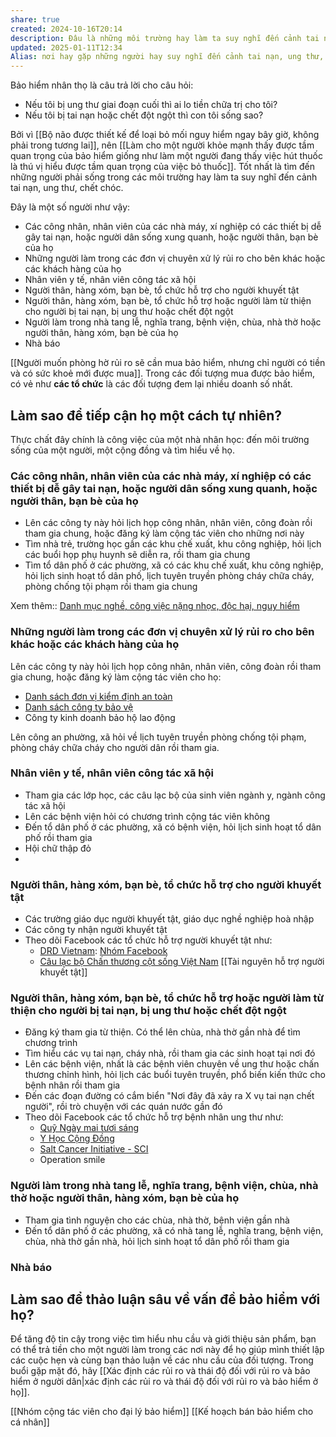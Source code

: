 ```yaml
---
share: true
created: 2024-10-16T20:14
description: Đâu là những môi trường hay làm ta suy nghĩ đến cảnh tai nạn, ung thư, chết chóc?
updated: 2025-01-11T12:34
Alias: nơi hay gặp những người hay suy nghĩ đến cảnh tai nạn, ung thư, chết chóc
---
```

Bảo hiểm nhân thọ là câu trả lời cho câu hỏi: 
- Nếu tôi bị ung thư giai đoạn cuối thì ai lo tiền chữa trị cho tôi?
- Nếu tôi bị tai nạn hoặc chết đột ngột thì con tôi sống sao?

Bởi vì [[Bộ não được thiết kế để loại bỏ mối nguy hiểm ngay bây giờ, không phải trong tương lai]], nên [[Làm cho một người khỏe mạnh thấy được tầm quan trọng của bảo hiểm giống như làm một người đang thấy việc hút thuốc là thú vị hiểu được tầm quan trọng của việc bỏ thuốc]]. Tốt nhất là tìm đến những người phải sống trong các môi trường hay làm ta suy nghĩ đến cảnh tai nạn, ung thư, chết chóc.

Đây là một số người như vậy:
- Các công nhân, nhân viên của các nhà máy, xí nghiệp có các thiết bị dễ gây tai nạn, hoặc người dân sống xung quanh, hoặc người thân, bạn bè của họ
- Những người làm trong các đơn vị chuyên xử lý rủi ro cho bên khác hoặc các khách hàng của họ
- Nhân viên y tế, nhân viên công tác xã hội
- Người thân, hàng xóm, bạn bè, tổ chức hỗ trợ cho người khuyết tật
- Người thân, hàng xóm, bạn bè, tổ chức hỗ trợ hoặc người làm từ thiện cho người bị tai nạn, bị ung thư hoặc chết đột ngột
- Người làm trong nhà tang lễ, nghĩa trang, bệnh viện, chùa, nhà thờ hoặc người thân, hàng xóm, bạn bè của họ
- Nhà báo

[[Người muốn phòng hờ rủi ro sẽ cần mua bảo hiểm, nhưng chỉ người có tiền và có sức khoẻ mới được mua]]. Trong các đối tượng mua được bảo hiểm, có vẻ như **các tổ chức** là các đối tượng đem lại nhiều doanh số nhất. 

## Làm sao để tiếp cận họ một cách tự nhiên?
Thực chất đây chính là công việc của một nhà nhân học: đến môi trường sống của một người, một cộng đồng và tìm hiểu về họ.

### Các công nhân, nhân viên của các nhà máy, xí nghiệp có các thiết bị dễ gây tai nạn, hoặc người dân sống xung quanh, hoặc người thân, bạn bè của họ
- Lên các công ty này hỏi lịch họp công nhân, nhân viên, công đoàn rồi tham gia chung, hoặc đăng ký làm cộng tác viên cho những nơi này
- Tìm nhà trẻ, trường học gần các khu chế xuất, khu công nghiệp, hỏi lịch các buổi họp phụ huynh sẽ diễn ra, rồi tham gia chung
- Tìm tổ dân phố ở các phường, xã có các khu chế xuất, khu công nghiệp, hỏi lịch sinh hoạt tổ dân phố, lịch tuyên truyền phòng cháy chữa cháy, phòng chống tội phạm rồi tham gia chung

Xem thêm:: [Danh mục nghề, công việc nặng nhọc, độc hại, nguy hiểm](https://thuvienphapluat.vn/chinh-sach-phap-luat-moi/vn/ho-tro-phap-luat/chinh-sach-moi/34117/danh-muc-nghe-cong-viec-nang-nhoc-doc-hai-nguy-hiem)

### Những người làm trong các đơn vị chuyên xử lý rủi ro cho bên khác hoặc các khách hàng của họ
Lên các công ty này hỏi lịch họp công nhân, nhân viên, công đoàn rồi tham gia chung, hoặc đăng ký làm cộng tác viên cho họ:
- [Danh sách đơn vị kiểm định an toàn](https://ldt.vn/danh-sach-don-vi-kiem-dinh-an-toan/) 
- [Danh sách công ty bảo vệ](https://www.yellowpages.vn/class/119310/công-ty-bảo-vệ-ở_tp.-hồ-chí-minh-(tphcm).html)
- Công ty kinh doanh bảo hộ lao động

Lên công an phường, xã hỏi về lịch tuyên truyền phòng chống tội phạm, phòng cháy chữa cháy cho người dân rồi tham gia. 

### Nhân viên y tế, nhân viên công tác xã hội
- Tham gia các lớp học, các câu lạc bộ của sinh viên ngành y, ngành công tác xã hội
- Lên các bệnh viện hỏi có chương trình cộng tác viên không
- Đến tổ dân phố ở các phường, xã có bệnh viện, hỏi lịch sinh hoạt tổ dân phố rồi tham gia
- Hội chữ thập đỏ
- 
### Người thân, hàng xóm, bạn bè, tổ chức hỗ trợ cho người khuyết tật
- Các trường giáo dục người khuyết tật, giáo dục nghề nghiệp hoà nhập
- Các công ty nhận người khuyết tật
- Theo dõi Facebook các tổ chức hỗ trợ người khuyết tật như:
    - [DRD Vietnam](https://www.facebook.com/drdvietnam): [Nhóm Facebook](https://www.facebook.com/groups/kynangvavieclamchonguoikhuyettat/)
    - [Câu lạc bộ Chấn thương cột sống Việt Nam](https://www.vnsic.com/)
[[Tài nguyên hỗ trợ người khuyết tật]]
### Người thân, hàng xóm, bạn bè, tổ chức hỗ trợ hoặc người làm từ thiện cho người bị tai nạn, bị  ung thư hoặc chết đột ngột
- Đăng ký tham gia từ thiện. Có thể lên chùa, nhà thờ gần nhà để tìm chương trình 
- Tìm hiểu các vụ tai nạn, cháy nhà, rồi tham gia các sinh hoạt tại nơi đó
- Lên các bệnh viện, nhất là các bệnh viên chuyên về ung thư hoặc chấn thương chỉnh hình, hỏi lịch các buổi tuyên truyền, phổ biến kiến thức cho bệnh nhân rồi tham gia
- Đến các đoạn đường có cắm biển "Nơi đây đã xảy ra X vụ tai nạn chết người", rồi trò chuyện với các quán nước gần đó
- Theo dõi Facebook các tổ chức hỗ trợ bệnh nhân ung thư như:
    - [Quỹ Ngày mai tươi sáng](https://www.facebook.com/ngaymaituoisangvietnam)
    - [Y Học Cộng Đồng](https://www.facebook.com/yhoccongdong/ "Facebook")
    - [Salt Cancer Initiative - SCI](https://www.facebook.com/saltcancerinitiative/ "Facebook")
    - Operation smile

### Người làm trong nhà tang lễ, nghĩa trang, bệnh viện, chùa, nhà thờ hoặc người thân, hàng xóm, bạn bè của họ
- Tham gia tình nguyện cho các chùa, nhà thờ, bệnh viện gần nhà
- Đến tổ dân phố ở các phường, xã có nhà tang lễ, nghĩa trang, bệnh viện, chùa, nhà thờ gần nhà, hỏi lịch sinh hoạt tổ dân phố rồi tham gia

### Nhà báo

## Làm sao để thảo luận sâu về vấn đề bảo hiểm với họ?
Để tăng độ tin cậy trong việc tìm hiểu nhu cầu và giới thiệu sản phẩm, bạn có thể trả tiền cho một người làm trong các nơi này để họ giúp mình thiết lập các cuộc hẹn và cùng bạn thảo luận về các nhu cầu của đối tượng. Trong buổi gặp mặt đó, hãy [[Xác định các rủi ro và thái độ đối với rủi ro và bảo hiểm ở người dân|xác định các rủi ro và thái độ đối với rủi ro và bảo hiểm ở họ]].

[[Nhóm cộng tác viên cho đại lý bảo hiểm]]
[[Kế hoạch bán bảo hiểm cho cá nhân]]